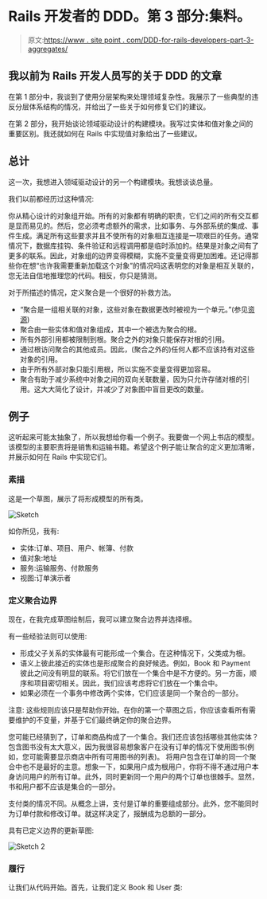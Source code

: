 # Rails 开发者的 DDD。第 3 部分:集料。

> 原文:[https://www . site point . com/DDD-for-rails-developers-part-3-aggregates/](https://www.sitepoint.com/ddd-for-rails-developers-part-3-aggregates/)

## 我以前为 Rails 开发人员写的关于 DDD 的文章

在第 1 部分中，我谈到了使用分层架构来处理领域复杂性。我展示了一些典型的违反分层体系结构的情况，并给出了一些关于如何修复它们的建议。

在第 2 部分，我开始谈论领域驱动设计的构建模块。我写过实体和值对象之间的重要区别。我还就如何在 Rails 中实现值对象给出了一些建议。

## 总计

这一次，我想进入领域驱动设计的另一个构建模块。我想谈谈总量。

我们以前都经历过这种情况:

你从精心设计的对象组开始。所有的对象都有明确的职责，它们之间的所有交互都是显而易见的。然后，您必须考虑额外的需求，比如事务、与外部系统的集成、事件生成。满足所有这些要求并且不使所有的对象相互连接是一项艰巨的任务。通常情况下，数据库挂钩、条件验证和远程调用都是临时添加的。结果是对象之间有了更多的联系。因此，对象组的边界变得模糊，实施不变量变得更加困难。还记得那些你在想“也许我需要重新加载这个对象”的情况吗这表明您的对象是相互关联的，您无法自信地推理您的代码。相反，你只是猜测。

对于所描述的情况，定义聚合是一个很好的补救方法。

*   “聚合是一组相关联的对象，这些对象在数据更改时被视为一个单元。”(参见[资源](#resources))
*   聚合由一些实体和值对象组成，其中一个被选为聚合的根。
*   所有外部引用都被限制到根。聚合之外的对象只能保存对根的引用。
*   通过根访问聚合的其他成员。因此，(聚合之外的)任何人都不应该持有对这些对象的引用。
*   由于所有外部对象只能引用根，所以实施不变量变得更加容易。
*   聚合有助于减少系统中对象之间的双向关联数量，因为只允许存储对根的引用。这大大简化了设计，并减少了对象图中盲目更改的数量。

## 例子

这听起来可能太抽象了，所以我想给你看一个例子。我要做一个网上书店的模型。该模型的主要职责将是销售和运输书籍。希望这个例子能让聚合的定义更加清晰，并展示如何在 Rails 中实现它们。

### 素描

这是一个草图，展示了将形成模型的所有类。

![Sketch](../Images/cc965b7c2a23886c19641f9dd7651cfd.png)

如你所见，我有:

*   实体:订单、项目、用户、帐簿、付款
*   值对象:地址
*   服务:运输服务、付款服务
*   视图:订单演示者

### 定义聚合边界

现在，在我完成草图绘制后，我可以建立聚合边界并选择根。

有一些经验法则可以使用:

*   形成父子关系的实体最有可能形成一个集合。在这种情况下，父类成为根。
*   语义上彼此接近的实体也是形成聚合的良好候选。例如，Book 和 Payment 彼此之间没有明显的联系。将它们放在一个集合中是不方便的。另一方面，顺序和项目密切相关。因此，我们应该考虑将它们放在一个集合中。
*   如果必须在一个事务中修改两个实体，它们应该是同一个聚合的一部分。

注意:
这些规则应该只是帮助你开始。在你的第一个草图之后，你应该查看所有需要维护的不变量，并基于它们最终确定你的聚合边界。

您可能已经猜到了，订单和商品构成了一个集合。我们还应该包括哪些其他实体？包含图书没有太大意义，因为我很容易想象客户在没有订单的情况下使用图书(例如，您可能需要显示商店中所有可用图书的列表)。
将用户包含在订单的同一个聚合中也不是最好的主意。想象一下，如果用户成为根用户，你将不得不通过用户本身访问用户的所有订单。此外，同时更新同一个用户的两个订单也很棘手。显然，书和用户都不应该是集合的一部分。

支付类的情况不同。从概念上讲，支付是订单的重要组成部分。此外，您不能同时为订单付款和修改订单。就这样决定了，报酬成为总额的一部分。

具有已定义边界的更新草图:

![Sketch 2](../Images/b03b58e30e1fe36306fea5e5092633ae.png)

### 履行

让我们从代码开始。首先，让我们定义 Book 和 User 类: